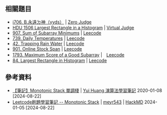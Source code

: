 ## 相關題目
- [i706. B.永遠ㄉ神（yyds）](https://zerojudge.tw/ShowProblem?problemid=i706) | [Zero Judge](https://zerojudge.tw/)
- [HDU 1506 Largest Rectangle in a Histogram](https://vjudge.net/problem/HDU-1506) | [Virtual Judge](https://vjudge.net/)
- [907. Sum of Subarray Minimums](https://leetcode.com/problems/sum-of-subarray-minimums/description/?orderBy=most_votes) | [Leecode](https://leetcode.com/)
- [739. Daily Temperatures](https://leetcode.com/problems/daily-temperatures/description/) | [Leecode](https://leetcode.com/)
- [42. Trapping Rain Water](https://leetcode.com/problems/trapping-rain-water/description/) | [Leecode](https://leetcode.com/)
- [901. Online Stock Span](https://leetcode.com/problems/online-stock-span/description/) | [Leecode](https://leetcode.com/)
- [1793. Maximum Score of a Good Subarray](https://leetcode.com/problems/maximum-score-of-a-good-subarray/description/) |　[Leecode](https://leetcode.com/)
- [84. Largest Rectangle in Histogram](https://leetcode.com/problems/largest-rectangle-in-histogram/description/) | [Leecode](https://leetcode.com/)


## 參考資料
- [【筆記】Monotonic Stack 單調棧](https://yuihuang.com/monotonic-stack/) | [Yui Huang 演算法學習筆記](https://yuihuang.com/) 2020-01-08 [2024-08-22]
- [Leetcode刷題學習筆記 -- Monotonic Stack](https://hackmd.io/@meyr543/rkjS-x6wY) | [meyr543](https://hackmd.io/@meyr543) | [HackMD](https://hackmd.io/) 2024-01-05 [2024-08-22]